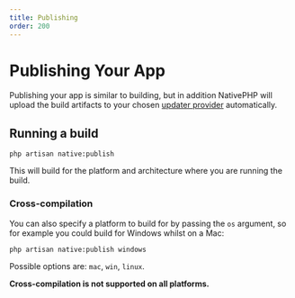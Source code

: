 ```yaml
---
title: Publishing
order: 200
---
```

# Publishing Your App

Publishing your app is similar to building, but in addition NativePHP will upload the build artifacts to your chosen
[updater provider](/docs/publishing/updating) automatically.

## Running a build

```shell
php artisan native:publish
```

This will build for the platform and architecture where you are running the build.

### Cross-compilation

You can also specify a platform to build for by passing the `os` argument, so for example you could build for Windows
whilst on a Mac:

```shell
php artisan native:publish windows
```

Possible options are: `mac`, `win`, `linux`.

**Cross-compilation is not supported on all platforms.**
